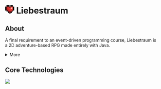 # <img src="Liebestraum/res/object/icon.png" width="30"> Liebestraum 

## About
A final requirement to an event-driven programming course, Liebestraum is a 2D adventure-based RPG made entirely with Java. 

<details>
<summary>More</summary>
  As someone with zero experience let alone interest in game development, this project was a personal challenge. Luckily I found this awesome tutorial by Ryi Snow which this project is based on.
</details>

## Core Technologies
<p align-text: center>
  <img src="https://skillicons.dev/icons?i=java,eclipse"/>
</p>

